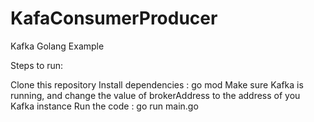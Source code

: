 # KafaConsumerProducer

Kafka Golang Example

Steps to run:

Clone this repository
Install dependencies : go mod 
Make sure Kafka is running, and change the value of brokerAddress to the address of you Kafka instance
Run the code : go run main.go
